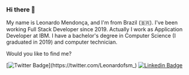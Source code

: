 ### Hi there 👋

My name is Leonardo Mendonça, and I'm from Brazil (🇧🇷). I've been working Full Stack Developer since 2019. Actually I work as Application Developer at IBM. I have a bachelor's degree in Computer Science (I graduated in 2019) and computer technician.

Would you like to find me?

[![Twitter Badge](https://img.shields.io/badge/-Twitter-1ca0f1?style=flat-square&labelColor=1ca0f1&logo=twitter&logoColor=white&link=https://twitter.com/Leonardofsm_)](https://twitter.com/Leonardofsm_)
[![Linkedin Badge](https://img.shields.io/badge/-LinkedIn-blue?style=flat-square&logo=Linkedin&logoColor=white&link=https://www.linkedin.com/in/leonardo-mendonça)](https://www.linkedin.com/in/leonardo-mendonça)

<!--
**Leonardofsm/leonardofsm** is a ✨ _special_ ✨ repository because its `README.md` (this file) appears on your GitHub profile.

Here are some ideas to get you started:

- 🔭 I’m currently working on ...
- 🌱 I’m currently learning ...
- 👯 I’m looking to collaborate on ...
- 🤔 I’m looking for help with ...
- 💬 Ask me about ...
- 📫 How to reach me: ...
- 😄 Pronouns: ...
- ⚡ Fun fact: ...
-->
